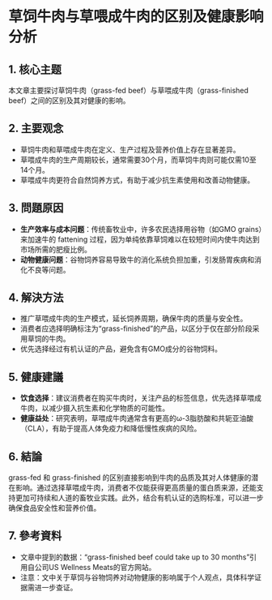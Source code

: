 # 草饲牛肉与草喂成牛肉的区别及健康影响分析

## 1. 核心主题
本文章主要探讨草饲牛肉（grass-fed beef）与草喂成牛肉（grass-finished beef）之间的区别及其对健康的影响。

## 2. 主要观念
- 草饲牛肉和草喂成牛肉在定义、生产过程及营养价值上存在显著差异。
- 草喂成牛肉的生产周期较长，通常需要30个月，而草饲牛肉则可能仅需10至14个月。
- 草喂成牛肉更符合自然饲养方式，有助于减少抗生素使用和改善动物健康。

## 3. 問題原因
- **生产效率与成本问题**：传统畜牧业中，许多农民选择用谷物（如GMO grains）来加速牛的 fattening 过程，因为单纯依靠草饲难以在较短时间内使牛肉达到市场所需的肥瘦比例。
- **动物健康问题**：谷物饲养容易导致牛的消化系统负担加重，引发肠胃疾病和消化不良等问题。

## 4. 解決方法
- 推广草喂成牛肉的生产模式，延长饲养周期，确保牛肉的质量与安全性。
- 消费者应选择明确标注为“grass-finished”的产品，以区分于仅在部分阶段采用草饲的牛肉。
- 优先选择经过有机认证的产品，避免含有GMO成分的谷物饲料。

## 5. 健康建議
- **饮食选择**：建议消费者在购买牛肉时，关注产品的标签信息，优先选择草喂成牛肉，以减少摄入抗生素和化学物质的可能性。
- **健康益处**：研究表明，草喂成牛肉通常含有更高的ω-3脂肪酸和共轭亚油酸（CLA），有助于提高人体免疫力和降低慢性疾病的风险。

## 6. 結論
 grass-fed 和 grass-finished 的区别直接影响到牛肉的品质及其对人体健康的潜在影响。通过选择草喂成牛肉，消费者不仅能获得更高质量的蛋白质来源，还能支持更加可持续和人道的畜牧业实践。此外，结合有机认证的选购标准，可以进一步确保食品安全性和营养价值。

## 7. 參考資料
- 文章中提到的数据：“grass-finished beef could take up to 30 months”引用自公司US Wellness Meats的官方网站。
- 注意：文中关于草饲与谷物饲养对动物健康的影响属于个人观点，具体科学证据需进一步查证。